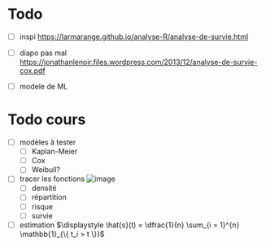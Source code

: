 # Todo
- [ ] inspi https://larmarange.github.io/analyse-R/analyse-de-survie.html
- [ ] diapo pas mal https://jonathanlenoir.files.wordpress.com/2013/12/analyse-de-survie-cox.pdf
- [ ] modele de ML


# Todo cours
- [ ] modèles à tester
  - [ ] Kaplan-Meier
  - [ ] Cox
  - [ ] Weibull?
- [ ] tracer les fonctions ![image](https://github.com/Ab2nour/analyse-survie/assets/61651582/bae53279-5cb7-4cdd-99b9-2001532da63a)
  - [ ] densité
  - [ ] répartition
  - [ ] risque
  - [ ] survie
- [ ] estimation $\displaystyle \hat{s}(t) = \dfrac{1}{n} \sum_{i = 1}^{n} \mathbb{1}_{\{ t_i > t \}}$

